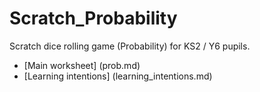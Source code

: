 Scratch_Probability
===================

Scratch dice rolling game (Probability) for KS2 / Y6 pupils.


* [Main worksheet] (prob.md)
* [Learning intentions] (learning_intentions.md)
